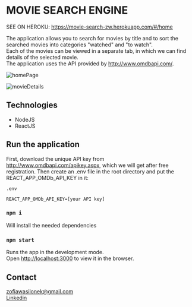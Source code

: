 # MOVIE SEARCH ENGINE

SEE ON HEROKU: https://movie-search-zw.herokuapp.com/#/home

The application allows you to search for movies by title and to sort the searched movies into categories "watched" and "to watch".\
Each of the movies can be viewed in a separate tab, in which we can find details of the selected movie.\
The application uses the API provided by http://www.omdbapi.com/.

![homePage](https://user-images.githubusercontent.com/59224048/104773466-66a7df80-5775-11eb-9c82-d7ee2d30e6c7.png)

![movieDetails](https://user-images.githubusercontent.com/59224048/104773501-70c9de00-5775-11eb-89f2-5d25f6ba4e18.png)

## Technologies 

- NodeJS
- ReactJS

## Run the application

First, download the unique API key from http://www.omdbapi.com/apikey.aspx, which we will get after free registration.
Then create an .env file in the root directory and put the REACT_APP_OMDb_API_KEY in it:

```
.env

REACT_APP_OMDb_API_KEY=[your API key]
```

### `npm i`

Will install the needed dependencies

### `npm start`

Runs the app in the development mode.\
Open [http://localhost:3000](http://localhost:3000) to view it in the browser.

## Contact 
zofiawasilonek@gmail.com<br>
<a href="https://www.linkedin.com/in/zofia-wasilonek/">Linkedin</a>